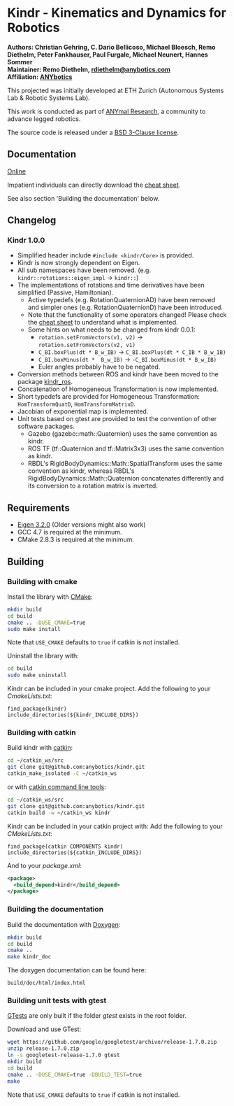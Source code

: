 Kindr - Kinematics and Dynamics for Robotics
=============================================

**Authors: Christian Gehring, C. Dario Bellicoso, Michael Bloesch, Remo Diethelm, Peter Fankhauser, Paul Furgale, Michael Neunert, Hannes Sommer<br />
Maintainer: Remo Diethelm, rdiethelm@anybotics.com<br />
Affiliation: [ANYbotics](https://www.anybotics.com/)**

This projected was initially developed at ETH Zurich (Autonomous Systems Lab & Robotic Systems Lab).

This work is conducted as part of [ANYmal Research](https://www.anymal-research.org/), a community to advance legged robotics.

The source code is released under a [BSD 3-Clause license](LICENSE).

## Documentation

[Online](https://opensource.docs.anymal.com/doxygen/kindr/master/index.html)

Impatient individuals can directly download the [cheat sheet](https://opensource.docs.anymal.com/doxygen/kindr/master/cheatsheet_latest.pdf).

See also section 'Building the documentation' below.

## Changelog

### Kindr 1.0.0

* Simplified header include `#include <kindr/Core>` is provided.
* Kindr is now strongly dependent on Eigen.
* All sub namespaces have been removed. (e.g. `kindr::rotations::eigen_impl` -> `kindr::`)
* The implementations of rotations and time derivatives have been simplified (Passive, Hamiltonian).
    - Active typedefs (e.g. RotationQuaternionAD) have been removed and simpler ones (e.g. RotationQuaternionD) have been introduced.
    - Note that the functionality of some operators changed! Please check the [cheat sheet](https://opensource.docs.anymal.com/doxygen/kindr/master/cheatsheet_latest.pdf) to understand what is implemented.
    - Some hints on what needs to be changed from kindr 0.0.1:
       - `rotation.setFromVectors(v1, v2)` -> `rotation.setFromVectors(v2, v1)`
       - `C_BI.boxPlus(dt * B_w_IB)` -> `C_BI.boxPlus(dt * C_IB * B_w_IB)`
       - `C_BI.boxMinus(dt *  B_w_IB)` ->  `-C_BI.boxMinus(dt * B_w_IB)`
       - Euler angles probably have to be negated.
* Conversion methods between ROS and kindr have been moved to the package [kindr_ros](https://github.com/anybotics/kindr_ros).
* Concatenation of Homogeneous Transformation is now implemented.
* Short typedefs are provided for Homogeneous Transformation: `HomTransformQuatD`, `HomTransformMatrixD`.
* Jacobian of exponential map is implemented.
* Unit tests based on gtest are provided to test the convention of other software packages.
    - Gazebo (gazebo::math::Quaternion) uses the same convention as kindr.
    - ROS TF (tf::Quaternion and tf::Matrix3x3) uses the same convention as kindr.
    - RBDL's RigidBodyDynamics::Math::SpatialTransform uses the same convention as kindr, whereas RBDL's RigidBodyDynamics::Math::Quaternion concatenates differently and its conversion to a rotation matrix is inverted.


## Requirements

* [Eigen 3.2.0](http://eigen.tuxfamily.org) (Older versions might also work)
* GCC 4.7 is required at the minimum.
* CMake 2.8.3 is required at the minimum.

## Building

### Building with cmake

Install the library with [CMake](www.cmake.org):

```bash
mkdir build
cd build
cmake .. -DUSE_CMAKE=true
sudo make install
```

Note that `USE_CMAKE` defaults to `true` if catkin is not installed.

Uninstall the library with:

```bash
cd build
sudo make uninstall
```

Kindr can be included in your cmake project.
Add the following to your *CmakeLists.txt*:

```
find_package(kindr)
include_directories(${kindr_INCLUDE_DIRS})
```

### Building with catkin

Build kindr with [catkin](wiki.ros.org/catkin):

```bash
cd ~/catkin_ws/src
git clone git@github.com:anybotics/kindr.git
catkin_make_isolated -C ~/catkin_ws
```

or with [catkin command line tools](http://catkin-tools.readthedocs.org):

```bash
cd ~/catkin_ws/src
git clone git@github.com:anybotics/kindr.git
catkin build -w ~/catkin_ws kindr
```

Kindr can be included in your catkin project with:
Add the following to your *CMakeLists.txt*:
```
find_package(catkin COMPONENTS kindr)
include_directories(${catkin_INCLUDE_DIRS})
```

And to your *package.xml*:

```xml
<package>
  <build_depend>kindr</build_depend>
</package>
```


### Building the documentation

Build the documentation with [Doxygen](https://www.doxygen.nl/):
```bash
mkdir build
cd build
cmake ..
make kindr_doc
```

The doxygen documentation can be found here:

```
build/doc/html/index.html
```

### Building unit tests with gtest

[GTests](https://code.google.com/p/googletest/) are only built if the folder *gtest* exists in the root folder.

Download and use GTest:

```bash
wget https://github.com/google/googletest/archive/release-1.7.0.zip
unzip release-1.7.0.zip
ln -s googletest-release-1.7.0 gtest
mkdir build
cd build
cmake .. -DUSE_CMAKE=true -DBUILD_TEST=true
make
```

Note that `USE_CMAKE` defaults to `true` if catkin is not installed.
